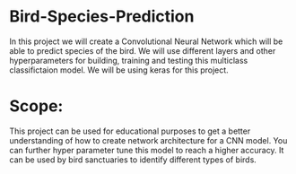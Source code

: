 # Bird-Species-Prediction


In this project we will create a Convolutional Neural Network which will be able to predict species of the bird. We will use different layers and other hyperparameters for building, training and testing this multiclass classifictaion model. We will be using keras for this project.


# Scope:

This project can be used for educational purposes to get a better understanding of how to create network architecture for a CNN model. You can further hyper parameter tune this model to reach a higher accuracy. It can be used by bird sanctuaries to identify different types of birds.


